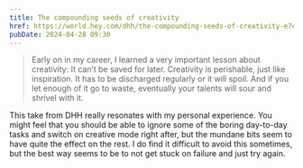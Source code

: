 ```yaml
---
title: The compounding seeds of creativity
href: https://world.hey.com/dhh/the-compounding-seeds-of-creativity-e7e212c0
pubDate: 2024-04-28 09:30
---
```


> Early on in my career, I learned a very important lesson about creativity: It can’t be saved for later. Creativity is perishable, just like inspiration. It has to be discharged regularly or it will spoil. And if you let enough of it go to waste, eventually your talents will sour and shrivel with it.

This take from DHH really resonates with my personal experience. You might feel that you should be able to ignore some of the boring day-to-day tasks and switch on creative mode right after, but the mundane bits seem to have quite the effect on the rest. I do find it difficult to avoid this sometimes, but the best way seems to be to not get stuck on failure and just try again.
